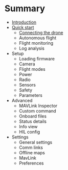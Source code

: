 # Summary

* [Introduction](README.md)
* [Quick start](quick_start.md)
   * [Connecting the drone](connecting_the_drone.md)
   * Autonomous flight
   * Flight monitoring
   * Log analysis
* Setup
   * Loading firmware
   * Camera
   * Flight modes
   * Power
   * Radio
   * Sensors
   * Safety
   * Parameters
* Advanced
   * MAVLink Inspector
   * Custom command
   * Onboard files
   * Status details
   * Info view
   * HIL config
* Settings
   * General settings
   * Comm links
   * Offline maps
   * MavLink
   * Preferences


